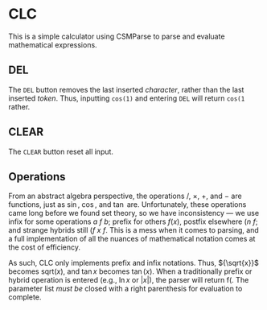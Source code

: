 # CLC

This is a simple calculator using CSMParse to parse and evaluate mathematical expressions.

## DEL
The `DEL` button removes the last inserted _character_, rather than 
the last inserted _token_. Thus, inputting `cos(1)` and entering `DEL` will return `cos(1` rather.

## CLEAR
The `CLEAR` button reset all input.

## Operations
From an abstract algebra perspective, the operations ${/,}$ ${\times,}$ ${+,}$ and ${-}$ are functions, just as ${\sin,}$ ${\cos,}$ and ${\tan}$ are. Unfortunately, these operations came long before we found set theory, so we have inconsistency — we use infix for some operations ${a ~f~ b}$; prefix for others ${f(x),}$ postfix elsewhere (${n~f}$; and strange hybrids still (${f~ x ~f}$. This is a mess when it comes to parsing, and a full implementation of all the nuances of mathematical notation comes at the cost of efficiency.

As such, CLC only implements prefix and infix notations. Thus, ${\sqrt{x}}$ becomes ${\text{sqrt}(x),}$ and ${\tan x}$ becomes ${\tan(x).}$ When a traditionally prefix or hybrid operation is entered (e.g., ${\ln x}$ or ${\lvert x \rvert}$), the parser will return ${\text{f}(.}$ The parameter list _must be_ closed with a right parenthesis for evaluation to complete.


